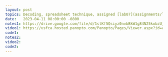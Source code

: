 ```yaml
---
layout: post
topics: Decoding, spreadsheet technique, assigned [lab07](assignments/lab07.html)
date:   2023-04-11 08:00:00 -0800
notes1: https://drive.google.com/file/d/1slKf5Qsiyz0nvbBkW1g84N25kobzUjCn/view?usp=sharing 
video1: https://usfca.hosted.panopto.com/Panopto/Pages/Viewer.aspx?id=a8d5585e-5435-41a6-8de8-af93011bda18
code1:  
notes2: 
video2: 
code2: 
---
```

